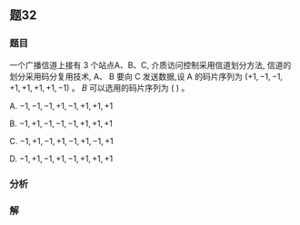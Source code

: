 ## 题32
### 题目
一个广播信道上接有 3 个站点A、B、C, 介质访问控制采用信道划分方法, 信道的划分采用码分复用技术, $\mathrm{A}、\mathrm{\;B}$ 要向 $\mathrm{C}$ 发送数据,设 $\mathrm{A}$ 的码片序列为 $( {+1, - 1, - 1, + 1, + 1, + 1, + 1, - 1})$ 。 $B$ 可以选用的码片序列为 ( ) 。

A. $- 1, - 1, - 1, + 1, - 1, + 1, + 1, + 1$

B. $- 1, + 1, - 1, - 1, - 1, + 1, + 1, + 1$

C. $- 1, + 1, - 1, + 1, - 1, + 1, - 1, + 1$

D. $- 1, + 1, - 1, + 1, - 1, + 1, + 1, + 1$
### 分析

### 解